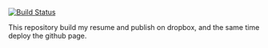 [![Build Status](https://travis-ci.org/fleith/resume.svg?branch=master)](https://travis-ci.org/fleith/resume)

This repository build my resume and publish on dropbox, and the same time deploy the github page.
